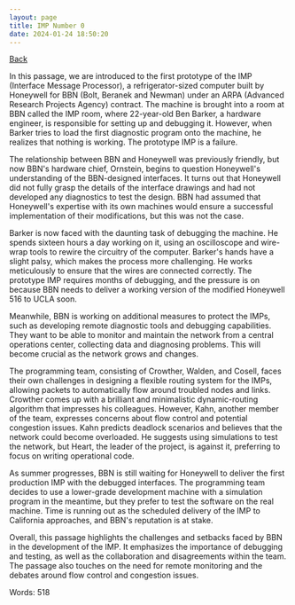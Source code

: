 ```yaml
---
layout: page
title: IMP Number 0
date: 2024-01-24 18:50:20
---
```


[Back](./)


In this passage, we are introduced to the first prototype of the IMP (Interface Message Processor), a refrigerator-sized computer built by Honeywell for BBN (Bolt, Beranek and Newman) under an ARPA (Advanced Research Projects Agency) contract. The machine is brought into a room at BBN called the IMP room, where 22-year-old Ben Barker, a hardware engineer, is responsible for setting up and debugging it. However, when Barker tries to load the first diagnostic program onto the machine, he realizes that nothing is working. The prototype IMP is a failure.

The relationship between BBN and Honeywell was previously friendly, but now BBN's hardware chief, Ornstein, begins to question Honeywell's understanding of the BBN-designed interfaces. It turns out that Honeywell did not fully grasp the details of the interface drawings and had not developed any diagnostics to test the design. BBN had assumed that Honeywell's expertise with its own machines would ensure a successful implementation of their modifications, but this was not the case.

Barker is now faced with the daunting task of debugging the machine. He spends sixteen hours a day working on it, using an oscilloscope and wire-wrap tools to rewire the circuitry of the computer. Barker's hands have a slight palsy, which makes the process more challenging. He works meticulously to ensure that the wires are connected correctly. The prototype IMP requires months of debugging, and the pressure is on because BBN needs to deliver a working version of the modified Honeywell 516 to UCLA soon.

Meanwhile, BBN is working on additional measures to protect the IMPs, such as developing remote diagnostic tools and debugging capabilities. They want to be able to monitor and maintain the network from a central operations center, collecting data and diagnosing problems. This will become crucial as the network grows and changes.

The programming team, consisting of Crowther, Walden, and Cosell, faces their own challenges in designing a flexible routing system for the IMPs, allowing packets to automatically flow around troubled nodes and links. Crowther comes up with a brilliant and minimalistic dynamic-routing algorithm that impresses his colleagues. However, Kahn, another member of the team, expresses concerns about flow control and potential congestion issues. Kahn predicts deadlock scenarios and believes that the network could become overloaded. He suggests using simulations to test the network, but Heart, the leader of the project, is against it, preferring to focus on writing operational code.

As summer progresses, BBN is still waiting for Honeywell to deliver the first production IMP with the debugged interfaces. The programming team decides to use a lower-grade development machine with a simulation program in the meantime, but they prefer to test the software on the real machine. Time is running out as the scheduled delivery of the IMP to California approaches, and BBN's reputation is at stake.

Overall, this passage highlights the challenges and setbacks faced by BBN in the development of the IMP. It emphasizes the importance of debugging and testing, as well as the collaboration and disagreements within the team. The passage also touches on the need for remote monitoring and the debates around flow control and congestion issues.

Words: 518